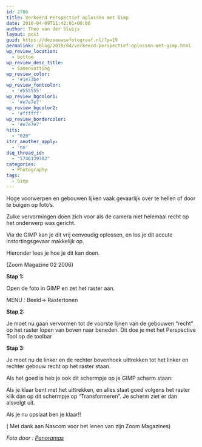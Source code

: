 ```yaml
---
id: 2706
title: Verkeerd Perspectief oplossen met Gimp
date: 2010-04-09T11:42:01+00:00
author: Theo van der Sluijs
layout: post
guid: https://dezeeuwsefotograaf.nl/?p=19
permalink: /blog/2010/04/verkeerd-perspectief-oplossen-met-gimp.html
wp_review_location:
  - bottom
wp_review_desc_title:
  - Samenvatting
wp_review_color:
  - '#1e73be'
wp_review_fontcolor:
  - '#555555'
wp_review_bgcolor1:
  - '#e7e7e7'
wp_review_bgcolor2:
  - '#ffffff'
wp_review_bordercolor:
  - '#e7e7e7'
hits:
  - "620"
itrr_another_apply:
  - 'no'
dsq_thread_id:
  - "5746139302"
categories:
  - Photography
tags:
  - Gimp
---
```

Hoge voorwerpen en gebouwen lijken vaak gevaarlijk over te hellen of door te buigen op foto’s.

Zulke vervormingen doen zich voor als de camera niet helemaal recht op het onderwerp was gericht.

Via de GIMP kan je dit vrij eenvoudig oplossen, en los je dit accute instortingsgevaar makkelijk op.

Hieronder lees je hoe je dit kan doen.<!--more-->

(Zoom Magazine 02 2006)
  
**Stap 1:**

Open de foto in GIMP en zet het raster aan.

MENU : Beeld-> Rastertonen

**Stap 2:**

Je moet nu gaan vervormen tot de voorste lijnen van de gebouwen “recht” op het raster lopen van boven naar beneden. Dit doe je met het Perspective Tool op de toolbar

**Stap 3:**

Je moet nu de linker en de rechter bovenhoek uittrekken tot het linker en rechter gebouw recht op het raster staan.

Als het goed is heb je ook dit schermpje op je GIMP scherm staan:

Als je klaar bent met het uittrekken, en alles staat goed volgens het raster klik dan op dit schermpje op “Transformeren”. Je scherm ziet er dan alsvolgt uit.

Als je nu opslaat ben je klaar!!

( Met dank aan Nascom voor het lenen van zijn Zoom Magazines)

_Foto door : <a href="/images/2010/04/ranopamas" target="_blank">Panoramas</a>_